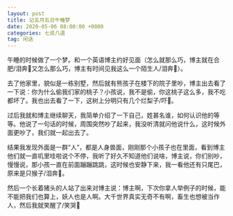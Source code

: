 ```yaml
---
layout: post
title: 记五月五日午睡梦
date: 2020-05-06 08:00:00 +0800
categories: 七说八道
tag: 闲话
---
```




午睡的时候做了一个梦。和一个英语博主约好见面（怎么就那么巧，博主就在合肥/泪奔又怎么那么巧，博主有时间见我这么一个陌生人/泪奔）。

去了他家里，貌似是一栋别墅，然后就有熊孩子在楼下的院子里吵，博主出去看了一下说：你为什么偷我们家的桃子？小孩说，我不是偷，你这桃子这么多，我不吃都坏了。我也出去看了一下，这树上分明只有几个烂梨子/吓。

过后我就和博主继续聊天，我简单介绍了一下自己，姓甚名谁，如何认识他的等等。他说了一句话的时候，周围突然吵了起来，我没听清就问他说什么，这时候外面更吵了，我们就一起出去了。

结果我发现外面是一群“人”，都是人身兽面，刚刚那个小孩子也在里面，看到博主他们就一直叽里哇啦说个不停，我听了好久不知道他们说啥，博主说，你们别吵，慢慢说，那小孩一直在前面蹦蹦跳跳，这时候也安静下来，我一看他还有只尾巴，原来是只猴子/泪奔。

然后一个长着猪头的人站了出来对博主说：博主啊，下次你拿人举例子的时候，能不能把我们也算上，妖人也是人啊。大千世界真实无奇不有啊，畜生也想被当作人，然后我就笑醒了/笑哭
